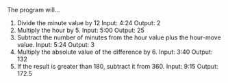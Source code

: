 The program will...
1. Divide the minute value by 12
  Input: 4:24
  Output: 2
2. Multiply the hour by 5.
  Input: 5:00
  Output: 25
3. Subtract the number of minutes from the hour value plus the hour-move value.
  Input: 5:24
  Output: 3
4. Multiply the absolute value of the difference by 6.
  Input: 3:40
  Output: 132
5. If the result is greater than 180, subtract it from 360.
  Input: 9:15
  Output: 172.5
